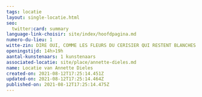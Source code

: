 ```yaml
---
tags: locatie
layout: single-locatie.html
seo:
  twitter:card: summary
language-link-choisir: site/index/hoofdpagina.md
numero-du-lieu: 1
witte-zin: DIRE OUI, COMME LES FLEURS DU CERISIER QUI RESTENT BLANCHES DANS LA NUIT
openingstijd: 14h>19h
aantal-kunstenaars: 1 kunstenaars
associated-locatie: site/place/annette-dieles.md
name: Locatie van Annette Dieles
created-on: 2021-08-12T17:25:14.451Z
updated-on: 2021-08-12T17:25:14.464Z
published-on: 2021-08-12T17:25:14.475Z
---
```

